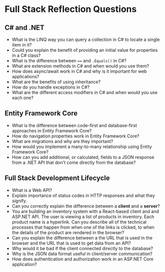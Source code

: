 # Full Stack Reflection Questions

## C# and .NET

- What is the LINQ way you can query a collection in C# to locate a single item in it?
- Could you explain the benefit of providing an initial value for properties in a C# class?
- What is the difference between `==` and `.Equals()` in C#?
- What are extension methods in C# and when would you use them?
- How does async/await work in C# and why is it important for web applications?
- What are the benefits of using inheritance?
- How do you handle exceptions in C#?
- What are the different access modifiers in C# and when would you use each one?

## Entity Framework Core

- What is the difference between code-first and database-first approaches in Entity Framework Core?
- How do navigation properties work in Entity Framework Core?
- What are migrations and why are they important?
- How would you implement a many-to-many relationship using Entity Framework Core?
- How can you add additional, or calculated, fields to a JSON response from a .NET API that don't come directly from the database?


## Full Stack Development Lifecycle

- What is a Web API?
- Explain importance of status codes in HTTP responses and what they signify.
- Can you correctly explain the difference between a **client** and a **server**?
- You are building an inventory system with a React-based client and and ASP.NET API. The user is viewing a list of products in inventory. Each product name is a hyperlink. Can you describe all of the technical processes that happen from when one of the links is clicked, to when the details of the product are rendered in the browser?
- Can you explain the difference between a the URL that is used in the browser and the URL that is used to get data from an API?
- Why would it be bad if the client connected directly to the database?
- Why is the JSON data format useful in client/server communication?
- How does authentication and authorization work in an ASP.NET Core application?